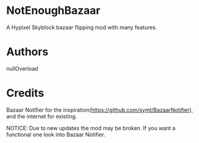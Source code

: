 # NotEnoughBazaar
 A Hypixel Skyblock bazaar flipping mod with many features.

# Authors
 nullOverload

# Credits
 Bazaar Notifier for the inspiration(https://github.com/symt/BazaarNotifier), and the internet for existing.

NOTICE:
Due to new updates the mod may be broken. If you want a functional one look into Bazaar Notifier.

